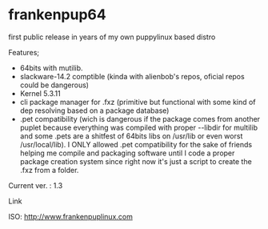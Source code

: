 # frankenpup64

first public release in years of my own puppylinux based distro

Features;

- 64bits with mutilib.
- slackware-14.2 comptible (kinda with alienbob's repos, oficial repos could be dangerous)
- Kernel 5.3.11
- cli package manager for .fxz (primitive but functional with some kind of dep resolving based on a package database)
- .pet compatibility (wich is dangerous if the package comes from another puplet because everything was compiled with proper --libdir for multilib and some .pets are a shitfest of 64bits libs on /usr/lib or even worst /usr/local/lib). I ONLY allowed .pet compatibility for the sake of friends helping me compile and packaging software until I code a proper package creation system since right now it's just a script to create the .fxz from a folder.

Current ver. : 1.3

Link

ISO:
http://www.frankenpuplinux.com
